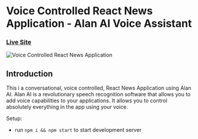 # Voice Controlled React News Application - Alan AI Voice Assistant

### [Live Site](https://ainews.vercel.app/)

![Voice Controlled React News Application](https://www.stevenkeezer.com/static/0071725758b9fff26f27a04af8ed75cc/99fbb/hero.webp)

## Introduction

This i a conversational, voice controlled, React News Application using Alan AI. Alan AI is a revolutionary speech recognition software that allows you to add voice capabilities to your applications. It allows you to control absolutely everything in the app using your voice. 

Setup:
- run ```npm i && npm start``` to start development server
